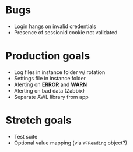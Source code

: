 # Bugs

- Login hangs on invalid credentials
- Presence of sessionid cookie not validated

# Production goals

- Log files in instance folder w/ rotation
- Settings file in instance folder
- Alerting on **ERROR** and **WARN**
- Alerting on bad data (Zabbix)
- Separate AWL library from app

# Stretch goals

- Test suite
- Optional value mapping (via `WFReading` object?)
